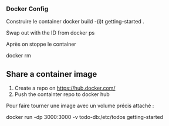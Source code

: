 ### Docker Config

Construire le container
docker build -(i)t getting-started .

Swap out <the-container-id> with the ID from docker ps

Après on stoppe le container

docker rm <the-container-id>

## Share a container image

1. Create a repo on https://hub.docker.com/
2. Push the containter repo to docker hub

Pour faire tourner une image avec un volume précis attaché :

 docker run -dp 3000:3000 -v todo-db:/etc/todos getting-started

